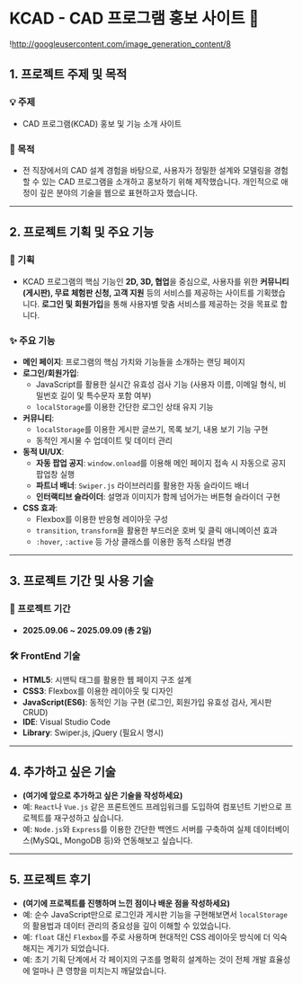 # KCAD - CAD 프로그램 홍보 사이트 🚀

!http://googleusercontent.com/image_generation_content/8

## 1. 프로젝트 주제 및 목적

### 💡 주제
- CAD 프로그램(KCAD) 홍보 및 기능 소개 사이트

### 🎯 목적
- 전 직장에서의 CAD 설계 경험을 바탕으로, 사용자가 정밀한 설계와 모델링을 경험할 수 있는 CAD 프로그램을 소개하고 홍보하기 위해 제작했습니다. 개인적으로 애정이 깊은 분야의 기술을 웹으로 표현하고자 했습니다.

---

## 2. 프로젝트 기획 및 주요 기능

### 📝 기획
- KCAD 프로그램의 핵심 기능인 **2D, 3D, 협업**을 중심으로, 사용자를 위한 **커뮤니티(게시판), 무료 체험판 신청, 고객 지원** 등의 서비스를 제공하는 사이트를 기획했습니다. **로그인 및 회원가입**을 통해 사용자별 맞춤 서비스를 제공하는 것을 목표로 합니다.

### ✨ 주요 기능
- **메인 페이지**: 프로그램의 핵심 가치와 기능들을 소개하는 랜딩 페이지
- **로그인/회원가입**:
    - JavaScript를 활용한 실시간 유효성 검사 기능 (사용자 이름, 이메일 형식, 비밀번호 길이 및 특수문자 포함 여부)
    - `localStorage`를 이용한 간단한 로그인 상태 유지 기능
- **커뮤니티**:
    - `localStorage`를 이용한 게시판 글쓰기, 목록 보기, 내용 보기 기능 구현
    - 동적인 게시물 수 업데이트 및 데이터 관리
- **동적 UI/UX**:
    - **자동 팝업 공지**: `window.onload`를 이용해 메인 페이지 접속 시 자동으로 공지 팝업창 실행
    - **파트너 배너**: `Swiper.js` 라이브러리를 활용한 자동 슬라이드 배너
    - **인터랙티브 슬라이더**: 설명과 이미지가 함께 넘어가는 버튼형 슬라이더 구현
- **CSS 효과**:
    - Flexbox를 이용한 반응형 레이아웃 구성
    - `transition`, `transform`을 활용한 부드러운 호버 및 클릭 애니메이션 효과
    - `:hover`, `:active` 등 가상 클래스를 이용한 동적 스타일 변경

---

## 3. 프로젝트 기간 및 사용 기술

### 📅 프로젝트 기간
- **2025.09.06 ~ 2025.09.09 (총 2일)**

### 🛠️ FrontEnd 기술
- **HTML5**: 시맨틱 태그를 활용한 웹 페이지 구조 설계
- **CSS3**: Flexbox를 이용한 레이아웃 및 디자인
- **JavaScript(ES6)**: 동적인 기능 구현 (로그인, 회원가입 유효성 검사, 게시판 CRUD)
- **IDE**: Visual Studio Code
- **Library**: Swiper.js, jQuery (필요시 명시)

---

## 4. 추가하고 싶은 기술

- **(여기에 앞으로 추가하고 싶은 기술을 작성하세요)**
- 예: `React`나 `Vue.js` 같은 프론트엔드 프레임워크를 도입하여 컴포넌트 기반으로 프로젝트를 재구성하고 싶습니다.
- 예: `Node.js`와 `Express`를 이용한 간단한 백엔드 서버를 구축하여 실제 데이터베이스(MySQL, MongoDB 등)와 연동해보고 싶습니다.

---

## 5. 프로젝트 후기

- **(여기에 프로젝트를 진행하며 느낀 점이나 배운 점을 작성하세요)**
- 예: 순수 JavaScript만으로 로그인과 게시판 기능을 구현해보면서 `localStorage`의 활용법과 데이터 관리의 중요성을 깊이 이해할 수 있었습니다.
- 예: `float` 대신 `Flexbox`를 주로 사용하며 현대적인 CSS 레이아웃 방식에 더 익숙해지는 계기가 되었습니다.
- 예: 초기 기획 단계에서 각 페이지의 구조를 명확히 설계하는 것이 전체 개발 효율성에 얼마나 큰 영향을 미치는지 깨달았습니다.